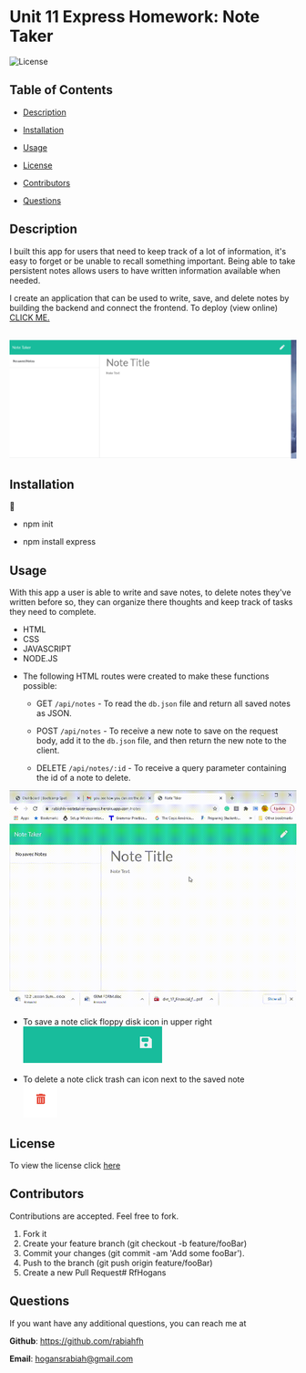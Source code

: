 # Unit 11 Express Homework: Note Taker

 ![License](https://img.shields.io/badge/license-MIT-red) 

  
 ## Table of Contents
  
* [Description](#Description)
  
* [Installation](#Installation)
  
* [Usage](#Usage)
  
* [License](#License)
  
* [Contributors](#Contributors)
  
* [Questions](#Questions)
  
 ## Description 
  
I built this app for users that need to keep track of a lot of information, it's easy to forget or be unable to recall something important. Being able to take persistent notes allows users to have written information available when needed.

 I create an application that can be used to write, save, and delete notes by  building the backend and connect the frontend. To deploy (view online) [CLICK ME.](https://rabiahh-notetaker-express.herokuapp.com/notes)



<br>![photo of my assignment](NTpic1rev.PNG)


 ## Installation
  
 💾 
  
* npm init
  
* npm install express
    
 ## Usage
 

With this app a user is able to write and save notes, to delete notes they've written before so, they can organize there thoughts and keep track of tasks they need to complete.

- HTML
- CSS
- JAVASCRIPT
- NODE.JS


* The following HTML routes were created to make these functions possible:


  * GET `/api/notes` - To read the `db.json` file and return all saved notes as JSON.

  * POST `/api/notes` - To receive a new note to save on the request body, add it to the `db.json` file, and then return the new note to the client.

  * DELETE `/api/notes/:id` - To receive a query parameter containing the id of a note to delete. 
  
 ![Demo](NTdemo.gif) 
* To save a note click floppy disk icon in upper right
<br>  ![save](NTsavepic.PNG)

 * To delete a note click trash can icon next to the saved note 
 <br>  ![delete](NTdeletepic.PNG)

 ## License
 To view the license click [here](https://choosealicense.com/licenses/mit/)

  
 ## Contributors
  
 Contributions are accepted. Feel free to fork.
1. Fork it
2. Create your feature branch (git checkout -b feature/fooBar)
3. Commit your changes (git commit -am 'Add some fooBar').
4. Push to the branch (git push origin feature/fooBar)
5. Create a new Pull Request# RfHogans

  
  
 ## Questions
  
 If you want have any additional questions, you can reach me at
  
 **Github**: https://github.com/rabiahfh
  
 **Email**: hogansrabiah@gmail.com



